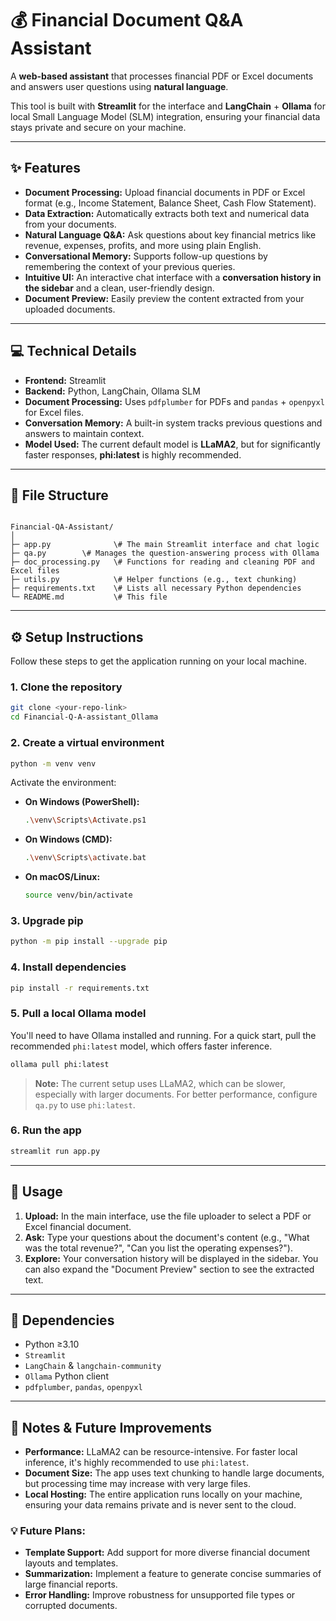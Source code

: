 # 💰 Financial Document Q&A Assistant

A **web-based assistant** that processes financial PDF or Excel documents and answers user questions using **natural language**.

This tool is built with **Streamlit** for the interface and **LangChain** + **Ollama** for local Small Language Model (SLM) integration, ensuring your financial data stays private and secure on your machine.

---

## ✨ Features

- **Document Processing:** Upload financial documents in PDF or Excel format (e.g., Income Statement, Balance Sheet, Cash Flow Statement).
- **Data Extraction:** Automatically extracts both text and numerical data from your documents.
- **Natural Language Q&A:** Ask questions about key financial metrics like revenue, expenses, profits, and more using plain English.
- **Conversational Memory:** Supports follow-up questions by remembering the context of your previous queries.
- **Intuitive UI:** An interactive chat interface with a **conversation history in the sidebar** and a clean, user-friendly design.
- **Document Preview:** Easily preview the content extracted from your uploaded documents.

---

## 💻 Technical Details

- **Frontend:** Streamlit
- **Backend:** Python, LangChain, Ollama SLM
- **Document Processing:** Uses `pdfplumber` for PDFs and `pandas` + `openpyxl` for Excel files.
- **Conversation Memory:** A built-in system tracks previous questions and answers to maintain context.
- **Model Used:** The current default model is **LLaMA2**, but for significantly faster responses, **phi:latest** is highly recommended.

---

## 📂 File Structure

```

Financial-QA-Assistant/
│
├─ app.py              \# The main Streamlit interface and chat logic
├─ qa.py        \# Manages the question-answering process with Ollama
├─ doc_processing.py   \# Functions for reading and cleaning PDF and Excel files
├─ utils.py            \# Helper functions (e.g., text chunking)
├─ requirements.txt    \# Lists all necessary Python dependencies
└─ README.md           \# This file

````

---

## ⚙️ Setup Instructions

Follow these steps to get the application running on your local machine.

### 1. Clone the repository

```bash
git clone <your-repo-link>
cd Financial-Q-A-assistant_Ollama
````

### 2\. Create a virtual environment

```bash
python -m venv venv
```

Activate the environment:

  - **On Windows (PowerShell):**
    ```bash
    .\venv\Scripts\Activate.ps1
    ```
  - **On Windows (CMD):**
    ```bash
    .\venv\Scripts\activate.bat
    ```
  - **On macOS/Linux:**
    ```bash
    source venv/bin/activate
    ```

### 3\. Upgrade pip

```bash
python -m pip install --upgrade pip
```

### 4\. Install dependencies

```bash
pip install -r requirements.txt
```

### 5\. Pull a local Ollama model

You'll need to have Ollama installed and running. For a quick start, pull the recommended `phi:latest` model, which offers faster inference.

```bash
ollama pull phi:latest
```

> **Note:** The current setup uses LLaMA2, which can be slower, especially with larger documents. For better performance, configure `qa.py` to use `phi:latest`.

### 6\. Run the app

```bash
streamlit run app.py
```

-----

## 🚀 Usage

1.  **Upload:** In the main interface, use the file uploader to select a PDF or Excel financial document.
2.  **Ask:** Type your questions about the document's content (e.g., "What was the total revenue?", "Can you list the operating expenses?").
3.  **Explore:** Your conversation history will be displayed in the sidebar. You can also expand the "Document Preview" section to see the extracted text.

-----

## 📝 Dependencies

  - Python ≥3.10
  - `Streamlit`
  - `LangChain` & `langchain-community`
  - `Ollama` Python client
  - `pdfplumber`, `pandas`, `openpyxl`

-----

## 📌 Notes & Future Improvements

  - **Performance:** LLaMA2 can be resource-intensive. For faster local inference, it's highly recommended to use `phi:latest`.
  - **Document Size:** The app uses text chunking to handle large documents, but processing time may increase with very large files.
  - **Local Hosting:** The entire application runs locally on your machine, ensuring your data remains private and is never sent to the cloud.

### 💡 Future Plans:

  - **Template Support:** Add support for more diverse financial document layouts and templates.
  - **Summarization:** Implement a feature to generate concise summaries of large financial reports.
  - **Error Handling:** Improve robustness for unsupported file types or corrupted documents.
